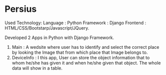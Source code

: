 # Persius
Used Technology:
  Language  : Python
  Framework : Django
  Frontend  : HTML/CSS/Bootstarp/Javascript/JQuery.
  
Developed 2 Apps in Python with Django Framework.
  1. Main : A wedsite where user has to identify and select the correct place by looking the Image that from which place that Image belongs to.
  2. DeviceInfo : I this app, User can store the object information that to whom he/she has given it and when he/she given that object. The whole data will show in a table.
